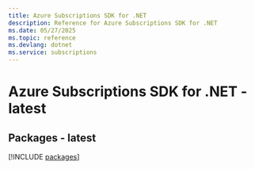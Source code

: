 ```yaml
---
title: Azure Subscriptions SDK for .NET
description: Reference for Azure Subscriptions SDK for .NET
ms.date: 05/27/2025
ms.topic: reference
ms.devlang: dotnet
ms.service: subscriptions
---
```

# Azure Subscriptions SDK for .NET - latest
## Packages - latest
[!INCLUDE [packages](subscriptions-index.md)]
